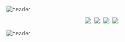 ![header](https://capsule-render.vercel.app/api?type=Slice&color=231f3e&height=170&section=header&text=JJong&fontColor=eeeeee&fontSize=30&fontAlign=90&fontAlignY=40)

<p align="center">
  <a href="https://developer.android.com/?hl=ko"><img src="https://img.shields.io/badge/Android-3DDC84?style=flat-square&logo=Android&logoColor=white&link=https://developer.android.com/?hl=ko"/></a>&nbsp
  <a href="https://velog.io/@jongkk7"><img src="https://img.shields.io/badge/Velog-11B48A?style=flat-square&logo=Vimeo&logoColor=white&link=https://velog.io/@jongkk7"/></a>&nbsp
  <a href="https://developer.android.com/?hl=ko"><img src="https://img.shields.io/badge/Android-3DDC84?style=flat-square&logo=Android&logoColor=white&link=https://developer.android.com/?hl=ko"/></a>&nbsp
  <a href="https://simpleicons.org/"><img src="https://img.shields.io/badge/Simple%20Icon-111111?style=flat-square&logo=simple%20icons&logoColor=white&link=https://simpleicons.org/"/></a>&nbsp
</p>


![header](https://capsule-render.vercel.app/api?type=Slice&color=231f3e&height=170&section=footer&text=GGit&fontColor=eeeeee&fontSize=30&fontAlign=10&fontAlignY=60)
